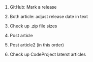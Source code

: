 1. GitHub: Mark a release

1. Both article: adjust release date in text

1. Check up .zip file sizes

1. Post article

1. Post article2 (in this order)

1. Check up CodeProject laterst articles

